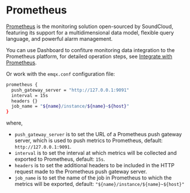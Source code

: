 # Prometheus

[Prometheus](https://prometheus.io/) is the monitoring solution open-sourced by SoundCloud, featuring its support for a multidimensional data model, flexible query language, and powerful alarm management.

You can use Dashboard to confiture monitoring data integration to the Prometheus platform, for detailed operation steps, see [Integrate with Prometheus](../observability/prometheus).

Or work with the `emqx.conf` configuration file: 

```bash
prometheus {
  push_gateway_server = "http://127.0.0.1:9091"
  interval = 15s
  headers {}
  job_name = "${name}/instance/${name}~${host}"
}
```

where, 

- `push_gateway_server` is to set the URL of a Prometheus push gateway server, which is used to push metrics to Prometheus, default: `http://127.0.0.1:9091`.
- `interval` is to set the interval at which metrics will be collected and exported to Prometheus, default: `15s`.
- `headers` is to set the additional headers to be included in the HTTP request made to the Prometheus push gateway server.
- `job_name` is to set the name of the job in Prometheus to which the metrics will be exported, default: `"${name}/instance/${name}~${host}"`